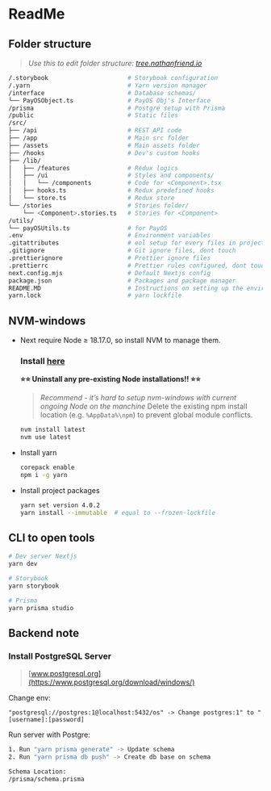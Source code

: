 # ReadMe

## Folder structure

> _Use this to edit folder structure: [tree.nathanfriend.io](https://tree.nathanfriend.io/?s=(%27optizs!(%27fancy!true~fullPath!false~trailingSlash!true~rootDot!false)~source!(%27source!%27%2F.stKybook9_-StKybook%20VuratizQ.yarn00*3YarBv_sioBmanag_Qint_face98-DatabasFschemas2LPayOSObjectq0*3PayOS%20Obj%227Int_faceQprisma00%20-PostgrFsetup%20with%20PrismaQpublic00%20-Static%20XsQsrc4api00-REST%20API%20code4app00-MaiBsrc%20fold_4assets9*-MaiBasset7fold_4Z98-Dev%227custom%20Z4lib28%2Ffeatures0*Jlogics28%2Fui9\*-Style7and%20cWs2**%2FcWs\***-CodFfK6qx28Zq08Jpredefined%20Z28stKeq08JstKe4stKies9*3StKie7fold_2*6.stKiesq*3StKie7fK6Qutils2LpayOSUtilsq0*-fK%20PayOS2.env008-Envirzment%20variables2.gitattributes9-eol%20setup%20fK%20ev_y%20X7iBproject5.gitignKe98-Git%245.pHignKe93PH%242.pHrc9*-PH%20rule7Vured5next.V.mjs93Default%20Nextj7V2package.jsz9*3Package7and%20packagFmanag_2README.MD003Instructiz7oBsetting%20up%20thFenvirzment2yarn.lock003yarBlockX%27)~v_siz!%271%27)8L-%2039**2%5Cn3%23%2042L%2F5%2C%20dzt%20touch26%20%3CCW%3E7s%208\*%2090**Bn%20Fe%20Hretti_J-Redux%20KorL%20%20Q2%2FVczfigWompzentXfileZhooks_erq.tszon%24%20ignKFXs%01%24zq_ZXWVQLKJHFB987654320-_)_

```bash
/.storybook                      # Storybook configuration
/.yarn                           # Yarn version manager
/interface                       # Database schemas/
└── PayOSObject.ts               # PayOS Obj's Interface
/prisma                          # Postgre setup with Prisma
/public                          # Static files
/src/
├── /api                         # REST API code
├── /app                         # Main src folder
├── /assets                      # Main assets folder
├── /hooks                       # Dev's custom hooks
├── /lib/
│   ├── /features                # Redux logics
│   ├── /ui                      # Styles and components/
│   │   └── /components          # Code for <Component>.tsx
│   ├── hooks.ts                 # Redux predefined hooks
│   └── store.ts                 # Redux store
└── /stories                     # Stories folder/
    └── <Component>.stories.ts   # Stories for <Component>
/utils/
└── payOSUtils.ts                # for PayOS
.env                             # Environment variables
.gitattributes                   # eol setup for every files in project, dont touch
.gitignore                       # Git ignore files, dont touch
.prettierignore                  # Prettier ignore files
.prettierrc                      # Prettier rules configured, dont touch
next.config.mjs                  # Default Nextjs config
package.json                     # Packages and package manager
README.MD                        # Instructions on setting up the environment
yarn.lock                        # yarn lockfile
```

## NVM-windows

- Next require Node ≥ 18.17.0, so install NVM to manage them.
  ### Install [here](https://github.com/coreybutler/nvm-windows/releases)
  **⭐⭐ Uninstall any pre-existing Node installations!! ⭐⭐**
  > _Recommend - it’s hard to setup nvm-windows with current ongoing Node on the manchine_
  > Delete the existing npm install location (e.g. `%AppData%\npm`) to prevent global module conflicts.
  ```bash
  nvm install latest
  nvm use latest
  ```
- Install yarn
  ```bash
  corepack enable
  npm i -g yarn
  ```
- Install project packages
  ```bash
  yarn set version 4.0.2
  yarn install --immutable  # equal to --frozen-lockfile
  ```

## CLI to open tools

```bash
# Dev server Nextjs
yarn dev

# Storybook
yarn storybook

# Prisma
yarn prisma studio
```

## Backend note

### Install PostgreSQL Server

> [www.postgresql.org](https://www.postgresql.org/download/windows/)

Change env:

```
"postgresql://postgres:1@localhost:5432/os" -> Change postgres:1" to "[username]:[password]
```

Run server with Postgre:

```bash
1. Run "yarn prisma generate" -> Update schema
2. Run "yarn prisma db push" -> Create db base on schema

Schema Location:
/prisma/schema.prisma
```
